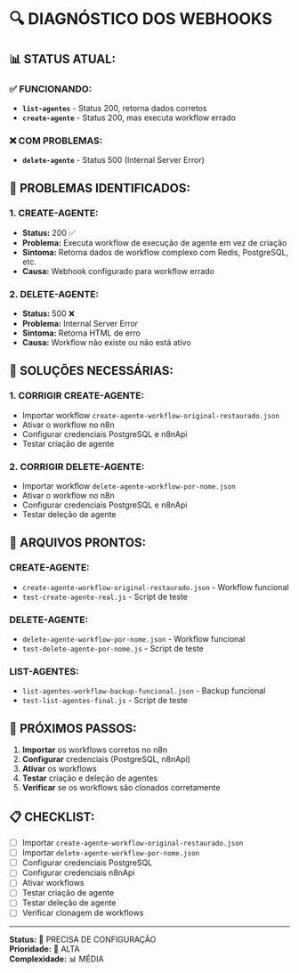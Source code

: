 # 🔍 DIAGNÓSTICO DOS WEBHOOKS

## 📊 **STATUS ATUAL:**

### **✅ FUNCIONANDO:**
- **`list-agentes`** - Status 200, retorna dados corretos
- **`create-agente`** - Status 200, mas executa workflow errado

### **❌ COM PROBLEMAS:**
- **`delete-agente`** - Status 500 (Internal Server Error)

## 🎯 **PROBLEMAS IDENTIFICADOS:**

### **1. CREATE-AGENTE:**
- **Status:** 200 ✅
- **Problema:** Executa workflow de execução de agente em vez de criação
- **Sintoma:** Retorna dados de workflow complexo com Redis, PostgreSQL, etc.
- **Causa:** Webhook configurado para workflow errado

### **2. DELETE-AGENTE:**
- **Status:** 500 ❌
- **Problema:** Internal Server Error
- **Sintoma:** Retorna HTML de erro
- **Causa:** Workflow não existe ou não está ativo

## 🔧 **SOLUÇÕES NECESSÁRIAS:**

### **1. CORRIGIR CREATE-AGENTE:**
- Importar workflow `create-agente-workflow-original-restaurado.json`
- Ativar o workflow no n8n
- Configurar credenciais PostgreSQL e n8nApi
- Testar criação de agente

### **2. CORRIGIR DELETE-AGENTE:**
- Importar workflow `delete-agente-workflow-por-nome.json`
- Ativar o workflow no n8n
- Configurar credenciais PostgreSQL e n8nApi
- Testar deleção de agente

## 📁 **ARQUIVOS PRONTOS:**

### **CREATE-AGENTE:**
- `create-agente-workflow-original-restaurado.json` - Workflow funcional
- `test-create-agente-real.js` - Script de teste

### **DELETE-AGENTE:**
- `delete-agente-workflow-por-nome.json` - Workflow funcional
- `test-delete-agente-por-nome.js` - Script de teste

### **LIST-AGENTES:**
- `list-agentes-workflow-backup-funcional.json` - Backup funcional
- `test-list-agentes-final.js` - Script de teste

## 🚀 **PRÓXIMOS PASSOS:**

1. **Importar** os workflows corretos no n8n
2. **Configurar** credenciais (PostgreSQL, n8nApi)
3. **Ativar** os workflows
4. **Testar** criação e deleção de agentes
5. **Verificar** se os workflows são clonados corretamente

## 📋 **CHECKLIST:**

- [ ] Importar `create-agente-workflow-original-restaurado.json`
- [ ] Importar `delete-agente-workflow-por-nome.json`
- [ ] Configurar credenciais PostgreSQL
- [ ] Configurar credenciais n8nApi
- [ ] Ativar workflows
- [ ] Testar criação de agente
- [ ] Testar deleção de agente
- [ ] Verificar clonagem de workflows

---
**Status:** 🔧 PRECISA DE CONFIGURAÇÃO  
**Prioridade:** 🚨 ALTA  
**Complexidade:** 📊 MÉDIA
